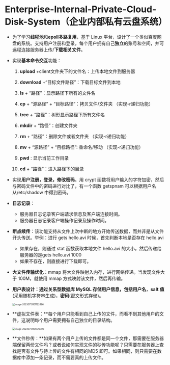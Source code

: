 # Enterprise-Internal-Private-Cloud-Disk-System（企业内部私有云盘系统）
- 为了学习**线程池**和**epoll多路复用**，基于 Linux 平台，设计了一个类似百度网盘的系统。支持用户注册和登录，每个用户拥有自己**独立**的账号和空间，并可远程连接服务器上传/**下载相关文件**。

- 实现**基本命令交互**功能：

  1. **upload** +client文件夹下的文件名：上传本地文件到服务器

  2. **download** +“目标文件路径”：下载目标文件到本地

  3. **ls** + “路径”：显示路径下所有的文件名

  4. **cp** + “源路径” +  “目标路径”：拷贝文件/文件夹  （实现-r递归功能）

  5. **tree** + “路径”：树形显示路径下所有文件名

  6. **mkdir** + “路径”：创建文件夹

  7. **rm** + “路径”：删除文件或者文件夹  （实现-r递归功能）

  8. **mv** + “源路径” +  “目标路径”:  重命名/移动  （实现-r递归功能）

  9. **pwd** : 显示当前工作目录

  10. **cd** + “路径”：进入路径下的目录

- 实现**用户注册，登录，修改密码**。用 crypt 函数将用户输入的字符加密，然后与密码文件中的密码进行对比了，有一个函数 getspnam 可以根据用户名从/etc/shadow 中得到密码。

- **日志记录**：

  - 服务器日志记录客户端请求信息及客户端连接时间。
  - 服务器日志记录客户端操作记录及操作时间。

- **断点续传**：该功能支持从文件上次中断的地方开始传送数据，而并非是从文件开头传送。举例：进行 gets hello.avi 时候，首先判断本地是否存在 hello.avi

  - 如果存在，则通过 stat 函数获取本地文件 hello.avi 的大小，然后传递给服务器的是gets hello.avi 1000
  - 如果不存在，则直接进行下载即可。

- **大文件传输优化**：mmap 将大文件映射入内存，进行网络传递。当发现文件大于 100M，就使用 mmap 方式映射该文件，然后再传输。

- **用户表设计：**通过关系型数据库 MySQL 存储**用户信息，包括用户名**，**salt** **值**(采用随机字符串生成)，**密码**(密文形式存储)。

  <img src="C:\Users\cfhy\AppData\Roaming\Typora\typora-user-images\image-20230713101122486.png" alt="image-20230713101122486" style="zoom:50%;" />

- **虚拟文件表：**每个用户只能看到自己上传的文件，而看不到其他用户的文件，这说明每个用户需要拥有自己独立的目录结构。		

  <img src="C:\Users\cfhy\AppData\Roaming\Typora\typora-user-images\image-20230713101320709.png" alt="image-20230713101320709" style="zoom: 50%;" />

- **文件秒传：**如果有两个用户上传的文件都是同一个文件，那需要在服务器端保留两份文件吗？或者说如何实现文件的秒传功能呢？只需要在服务器上查找是否有文件与待上传的文件有相同的MD5 即可。如果相同，则只需要在数据库中添加一条记录，而不需要真的上传文件。


